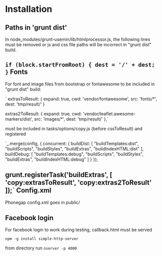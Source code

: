 Installation
============

Paths in 'grunt dist'
---------------------  

  In node_modules/grunt-usemin/lib/htmlprocessor.js, the following lines must be removed or js and css file paths will be incorrect in "grunt dist" build.

`if (block.startFromRoot) {
  dest = '/' + dest;
}`
Fonts
-----

  For font and image files from bootstrap or fontawesome to be included in "grunt dist" build:

` extrasToResult: {
  expand: true,
  cwd: 'vendor/fontawesome',
  src: 'fonts/*',
  dest: 'tmp/result/'
}

  extras2ToResult: {
    expand: true,
    cwd: 'vendor/leaflet.awesome-markers/dist',
    src: 'images/*',
    dest: 'tmp/result/'
  },`

  must be included in tasks/options/copy.js (before cssToResult) and registered

`_.merge(config, {
  concurrent: {
    buildDist: [
      "buildTemplates:dist",
      "buildScripts",
      "buildStyles",
      "buildExtras",
      "buildIndexHTML:dist"
    ],
    buildDebug: [
      "buildTemplates:debug",
      "buildScripts",
      "buildStyles",
      "buildExtras",
      "buildIndexHTML:debug"
    ]
  }
});

  grunt.registerTask('buildExtras', [
                     'copy:extrasToResult',
                     'copy:extras2ToResult'
                     ]);`
Config.xml
----------
Phonegap config.xml goes in public/

Facebook login
--------------
For facebook login to work during testing, callback.html must be served

`npm -g install simple-http-server`

from directory run
`nserver -p 4000`